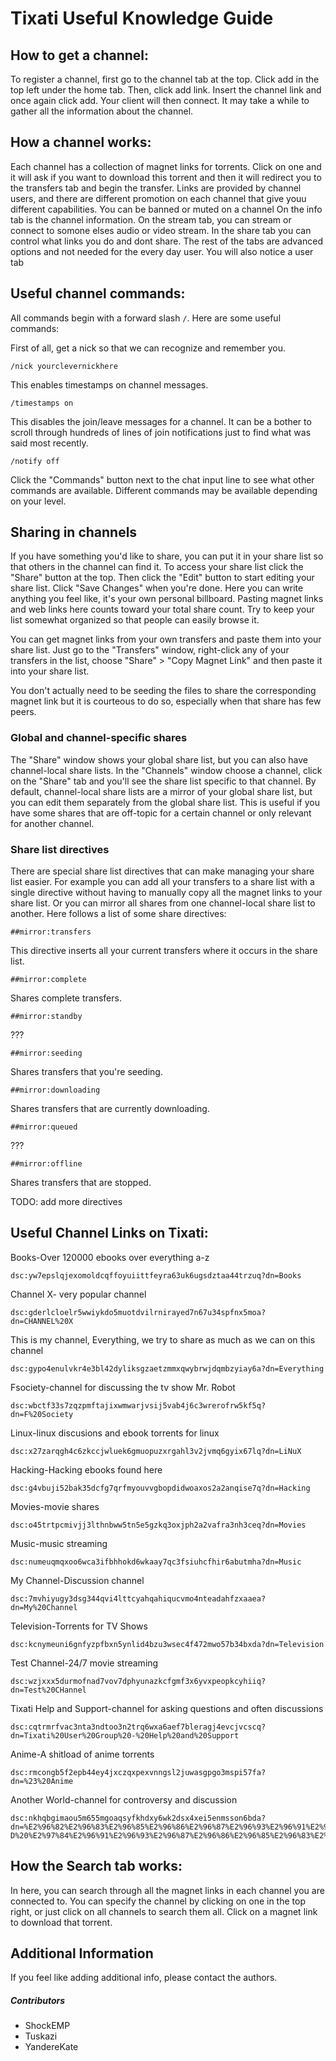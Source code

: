 # Tixati Useful Knowledge Guide

## How to get a channel:

To register a channel, first go to the channel tab at the top.  Click add in the top left under the home tab.
Then, click add link.  Insert the channel link and once again click add.  Your client will then connect.
It may take a while to gather all the information about the channel.



## How a channel works:

Each channel has a collection of magnet links for torrents.  Click on one and it will ask if you want to download this torrent and then it will redirect you to the transfers tab and begin the transfer.
Links are provided by channel users, and there are different promotion on each channel that give youu different capabilities.  You can be banned or muted on a channel
On the info tab is the channel information.  On the stream tab, you can stream or connect to somone elses audio or video stream.  In the share tab you can control what links you do and dont share.
The rest of the tabs are advanced options and not needed for the every day user.
You will also notice a user tab



## Useful channel commands:

All commands begin with a forward slash `/`. Here are some useful commands:

First of all, get a nick so that we can recognize and remember you.
```
/nick yourclevernickhere
```

This enables timestamps on channel messages.
```
/timestamps on
```

This disables the join/leave messages for a channel. It can be a bother to scroll through hundreds of lines of join notifications just to find what was said most recently.
```
/notify off
```

Click the "Commands" button next to the chat input line to see what other commands are available. Different commands may be available depending on your level.



## Sharing in channels

If you have something you'd like to share, you can put it in your share list so that others in the channel can find it. To access your share list click the "Share" button at the top. Then click the "Edit" button to start editing your share list. Click "Save Changes" when you're done. Here you can write anything you feel like, it's your own personal billboard. Pasting magnet links and web links here counts toward your total share count. Try to keep your list somewhat organized so that people can easily browse it.

You can get magnet links from your own transfers and paste them into your share list. Just go to the "Transfers" window, right-click any of your transfers in the list, choose "Share" > "Copy Magnet Link" and then paste it into your share list.

You don't actually need to be seeding the files to share the corresponding magnet link but it is courteous to do so, especially when that share has few peers.

### Global and channel-specific shares

The "Share" window shows your global share list, but you can also have channel-local share lists. In the "Channels" window choose a channel, click on the "Share" tab and you'll see the share list specific to that channel. By default, channel-local share lists are a mirror of your global share list, but you can edit them separately from the global share list. This is useful if you have some shares that are off-topic for a certain channel or only relevant for another channel.

### Share list directives

There are special share list directives that can make managing your share list easier. For example you can add all your transfers to a share list with a single directive without having to manually copy all the magnet links to your share list. Or you can mirror all shares from one channel-local share list to another. Here follows a list of some share directives:

```
##mirror:transfers
```
This directive inserts all your current transfers where it occurs in the share list.

```
##mirror:complete
```
Shares complete transfers.

```
##mirror:standby
```
???

```
##mirror:seeding
```
Shares transfers that you're seeding.

```
##mirror:downloading
```
Shares transfers that are currently downloading.

```
##mirror:queued
```
???

```
##mirror:offline
```
Shares transfers that are stopped.

TODO: add more directives



## Useful Channel Links on Tixati:

Books-Over 120000 ebooks over everything a-z
```
dsc:yw7epslqjexomoldcqffoyuiittfeyra63uk6ugsdztaa44trzuq?dn=Books
```

Channel X- very popular channel
```
dsc:gderlcloelr5wwiykdo5muotdvilrnirayed7n67u34spfnx5moa?dn=CHANNEL%20X
```

This is my channel, Everything, we try to share as much as we can on this channel
```
dsc:gypo4enulvkr4e3bl42dyliksgzaetzmmxqwybrwjdqmbzyiay6a?dn=Everything
```

Fsociety-channel for discussing the tv show Mr. Robot
```
dsc:wbctf33s7zqzpmftajixwmwarjvsij5vab4j6c3wrerofrw5kf5q?dn=F%20Society
```

Linux-linux discusions and ebook torrents for linux
```
dsc:x27zarqgh4c6zkccjwluek6gmuopuzxrgahl3v2jvmq6gyix67lq?dn=LiNuX
```

Hacking-Hacking ebooks found here
```
dsc:g4vbuji52bak35dcfg7qrfmyouvvgbopdidwoaxos2a2anqise7q?dn=Hacking
```

Movies-movie shares
```
dsc:o45trtpcmivjj3lthnbww5tn5e5gzkq3oxjph2a2vafra3nh3ceq?dn=Movies
```

Music-music streaming
```
dsc:numeuqmqxoo6wca3ifbhhokd6wkaay7qc3fsiuhcfhir6abutmha?dn=Music
```

My Channel-Discussion channel
```
dsc:7mvhiyugy3dsg344qvi4lttcyahqahiqucvmo4nteadahfzxaaea?dn=My%20Channel
```

Television-Torrents for TV Shows
```
dsc:kcnymeuni6gnfyzpfbxn5ynlid4bzu3wsec4f472mwo57b34bxda?dn=Television
```

Test Channel-24/7 movie streaming
```
dsc:wzjxxx5durmofnad7vov7dphyunazkcfgmf3x6yvxpeopkcyhiiq?dn=Test%20CHannel
```

Tixati Help and Support-channel for asking questions and often discussions
```
dsc:cqtrmrfvac3nta3ndtoo3n2trq6wxa6aef7bleragj4evcjvcscq?dn=Tixati%20User%20Group%20-%20Help%20and%20Support
```

Anime-A shitload of anime torrents
```
dsc:rmcongb5f2epb44ey4jxczqxpexvnngsl2juwasgpgo3mspi57fa?dn=%23%20Anime
```

Another World-channel for controversy and discussion
```
dsc:nkhqbgimaou5m655mgoaqsyfkhdxy6wk2dsx4xei5enmsson6bda?dn=%E2%96%82%E2%96%83%E2%96%85%E2%96%86%E2%96%87%E2%96%93%E2%96%91%E2%96%BA%20ANOTHER%20WORL
D%20%E2%97%84%E2%96%91%E2%96%93%E2%96%87%E2%96%86%E2%96%85%E2%96%83%E2%96%82
```



## How the Search tab works:

In here, you can search through all the magnet links in each channel you are connected to.  You can specify the channel by clicking on one in the top right, or just click on all channels to search them all.  Click on a magnet link to download that torrent.



## Additional Information
If you feel like adding additional info, please contact the authors.


##### Contributors

  * ShockEMP
  * Tuskazi
  * YandereKate
